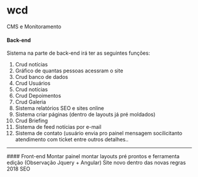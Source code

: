 # wcd
CMS e Monitoramento

#### Back-end
<p>
  Sistema na parte de back-end irá ter as seguintes funções:
</p>
<ol>
  <li>
    Crud notícias 
  </li>  
  <li>
    Gráfico de quantas pessoas acessram o site 
  </li>  
  <li>
    Crud banco de dados
  </li>  
  <li>
    Crud Usuários 
  </li>  
  <li>
    Crud notícias 
  </li>  
  <li>
    Crud Depoimentos 
  </li>  
  <li>
    Crud Galeria 
  </li>  
  <li>
    Sistema relatórios SEO e sites online
  </li>  
  <li>
    Sistema criar páginas (dentro de layouts já pré moldados) 
  </li>  
  <li>
    Crud Briefing 
  </li>  
  <li>
    Sistema de feed notícias por e-mail
  </li>  
  <li>
    Sistema de contato (usuário envia pro painel mensagem socilicitanto atendimento com ticket entre outros detalhes..  
  </li>
</ol>  
<hr>
#### Front-end
Montar painel 
montar layouts pré prontos e ferramenta edição (Observação Jquery + Angular)
Site novo dentro das novas regras 2018 
SEO 
